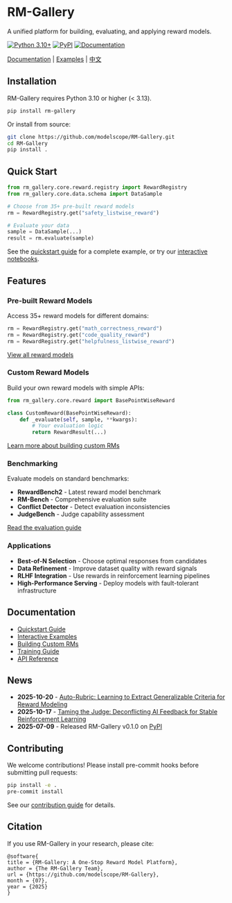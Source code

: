 # RM-Gallery

A unified platform for building, evaluating, and applying reward models.

[![Python 3.10+](https://img.shields.io/badge/python-3.10+-blue)](https://pypi.org/project/rm-gallery/)
[![PyPI](https://img.shields.io/badge/pypi-v0.1.0-blue?logo=pypi)](https://pypi.org/project/rm-gallery/)
[![Documentation](https://img.shields.io/badge/docs-online-blue?logo=markdown)](https://modelscope.github.io/RM-Gallery/)

[Documentation](https://modelscope.github.io/RM-Gallery/) | [Examples](./examples/) | [中文](./README_zh.md)

## Installation

RM-Gallery requires Python 3.10 or higher (< 3.13).

```bash
pip install rm-gallery
```

Or install from source:

```bash
git clone https://github.com/modelscope/RM-Gallery.git
cd RM-Gallery
pip install .
```

## Quick Start

```python
from rm_gallery.core.reward.registry import RewardRegistry
from rm_gallery.core.data.schema import DataSample

# Choose from 35+ pre-built reward models
rm = RewardRegistry.get("safety_listwise_reward")

# Evaluate your data
sample = DataSample(...)
result = rm.evaluate(sample)
```

See the [quickstart guide](https://modelscope.github.io/RM-Gallery/quickstart/) for a complete example, or try our [interactive notebooks](./examples/).

## Features

### Pre-built Reward Models

Access 35+ reward models for different domains:

```python
rm = RewardRegistry.get("math_correctness_reward")
rm = RewardRegistry.get("code_quality_reward")
rm = RewardRegistry.get("helpfulness_listwise_reward")
```

[View all reward models](https://modelscope.github.io/RM-Gallery/library/rm_library/)

### Custom Reward Models

Build your own reward models with simple APIs:

```python
from rm_gallery.core.reward import BasePointWiseReward

class CustomReward(BasePointWiseReward):
    def _evaluate(self, sample, **kwargs):
        # Your evaluation logic
        return RewardResult(...)
```

[Learn more about building custom RMs](https://modelscope.github.io/RM-Gallery/tutorial/building_rm/custom_reward/)

### Benchmarking

Evaluate models on standard benchmarks:

- **RewardBench2** - Latest reward model benchmark
- **RM-Bench** - Comprehensive evaluation suite
- **Conflict Detector** - Detect evaluation inconsistencies
- **JudgeBench** - Judge capability assessment

[Read the evaluation guide](https://modelscope.github.io/RM-Gallery/tutorial/evaluation/overview/)

### Applications

- **Best-of-N Selection** - Choose optimal responses from candidates
- **Data Refinement** - Improve dataset quality with reward signals
- **RLHF Integration** - Use rewards in reinforcement learning pipelines
- **High-Performance Serving** - Deploy models with fault-tolerant infrastructure

## Documentation

- [Quickstart Guide](https://modelscope.github.io/RM-Gallery/quickstart/)
- [Interactive Examples](./examples/)
- [Building Custom RMs](https://modelscope.github.io/RM-Gallery/tutorial/building_rm/custom_reward/)
- [Training Guide](https://modelscope.github.io/RM-Gallery/tutorial/training_rm/overview/)
- [API Reference](https://modelscope.github.io/RM-Gallery/api_reference/)

## News

- **2025-10-20** - [Auto-Rubric: Learning to Extract Generalizable Criteria for Reward Modeling](https://arxiv.org/abs/2510.17314)
- **2025-10-17** - [Taming the Judge: Deconflicting AI Feedback for Stable Reinforcement Learning](https://arxiv.org/abs/2510.15514)
- **2025-07-09** - Released RM-Gallery v0.1.0 on [PyPI](https://pypi.org/project/rm-gallery/)

## Contributing

We welcome contributions! Please install pre-commit hooks before submitting pull requests:

```bash
pip install -e .
pre-commit install
```

See our [contribution guide](./docs/contribution.md) for details.

## Citation

If you use RM-Gallery in your research, please cite:

```
@software{
title = {RM-Gallery: A One-Stop Reward Model Platform},
author = {The RM-Gallery Team},
url = {https://github.com/modelscope/RM-Gallery},
month = {07},
year = {2025}
}
```
